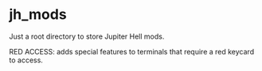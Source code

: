 # jh_mods
Just a root directory to store Jupiter Hell mods.

RED ACCESS: adds special features to terminals that require a red keycard to access. 
